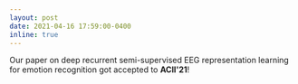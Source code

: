 ```yaml
---
layout: post
date: 2021-04-16 17:59:00-0400
inline: true
---
```


Our paper on deep recurrent semi-supervised EEG representation learning for emotion recognition got accepted to **ACII'21**!
